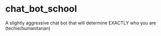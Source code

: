 # chat_bot_school
A slightly aggressive chat bot that will determine EXACTLY who you are (techie/humanitarian)
